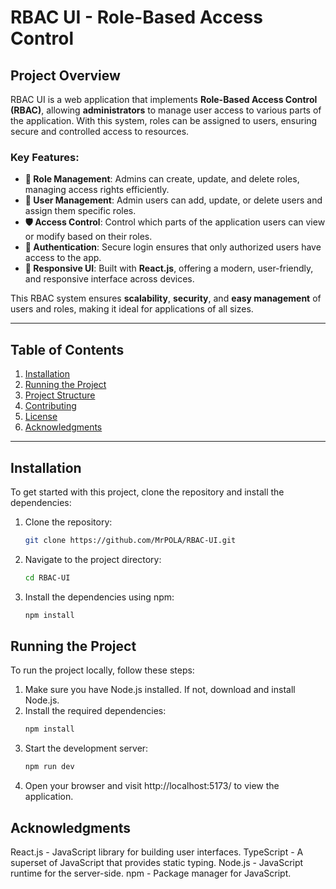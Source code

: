 # RBAC UI - Role-Based Access Control

## Project Overview

RBAC UI is a web application that implements **Role-Based Access Control (RBAC)**, allowing **administrators** to manage user access to various parts of the application. With this system, roles can be assigned to users, ensuring secure and controlled access to resources.

### Key Features:
- **🔐 Role Management**: Admins can create, update, and delete roles, managing access rights efficiently.
- **👥 User Management**: Admin users can add, update, or delete users and assign them specific roles.
- **🛡️ Access Control**: Control which parts of the application users can view or modify based on their roles.
- **🔑 Authentication**: Secure login ensures that only authorized users have access to the app.
- **📱 Responsive UI**: Built with **React.js**, offering a modern, user-friendly, and responsive interface across devices.

This RBAC system ensures **scalability**, **security**, and **easy management** of users and roles, making it ideal for applications of all sizes.

---

## Table of Contents

1. [Installation](#installation)
2. [Running the Project](#running-the-project)
3. [Project Structure](#project-structure)
4. [Contributing](#contributing)
5. [License](#license)
6. [Acknowledgments](#acknowledgments)

---

## Installation

To get started with this project, clone the repository and install the dependencies:

1. Clone the repository:
   ```bash
   git clone https://github.com/MrPOLA/RBAC-UI.git
   ```
2. Navigate to the project directory:
   ```bash
   cd RBAC-UI
   ```
3. Install the dependencies using npm:
   ```bash
   npm install
   ```

## Running the Project

To run the project locally, follow these steps:
1. Make sure you have Node.js installed. If not, download and install Node.js.
2. Install the required dependencies:
    ```bash
    npm install
    ```
3. Start the development server:
   ```bash
   npm run dev
   ```
4. Open your browser and visit http://localhost:5173/ to view the application.

## Acknowledgments
React.js - JavaScript library for building user interfaces.
TypeScript - A superset of JavaScript that provides static typing.
Node.js - JavaScript runtime for the server-side.
npm - Package manager for JavaScript.
